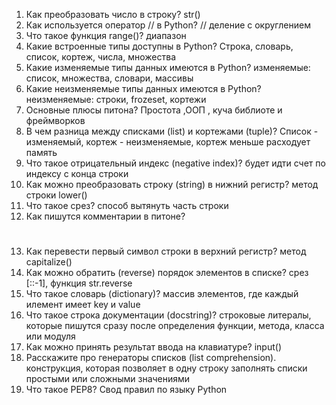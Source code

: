 1. Как преобразовать число в строку?
    str()
2. Как используется оператор // в Python?
    // деление с округлением
3. Что такое функция range()?
    диапазон
4. Какие встроенные типы доступны в Python?
    Строка, словарь, список, кортеж, числа, множества
5. Какие изменяемые типы данных имеются в Python?
    изменяемые: список, множества, словари, массивы
6. Какие неизменяемые типы данных имеются в Python?
    неизменяемые: строки, frozeset, кортежи
7. Основные плюсы питона?
    Простота ,ООП , куча библиоте и фреймворков
8. В чем разница между списками (list) и кортежами (tuple)?
    Список - изменяемый, кортеж - неизменяемые, кортеж меньше расходует память
9. Что такое отрицательный индекс (negative index)?
    будет идти счет по индексу с конца строки
10. Как можно преобразовать строку (string) в нижний регистр?
     метод строки lower()
11. Что такое срез?
    способ вытянуть часть строки
12. Как пишутся комментарии в питоне?
    #
13. Как перевести первый символ строки в верхний регистр?
    метод capitalize()
14. Как можно обратить (reverse) порядок элементов в списке?
    срез [::-1], функция str.reverse
16. Что такое словарь (dictionary)?
    массив элементов, где каждый илемент имеет key и value
17. Что такое строка документации (docstring)?
    строковые литералы, которые пишутся сразу после определения функции, метода, класса или модуля
18. Как можно принять результат ввода на клавиатуре? 
    input()
19. Расскажите про генераторы списков (list comprehension).
    конструкция, которая позволяет в одну строку заполнять списки простыми или сложными значениями
20. Что такое РЕР8?
    Свод правил по языку Python
